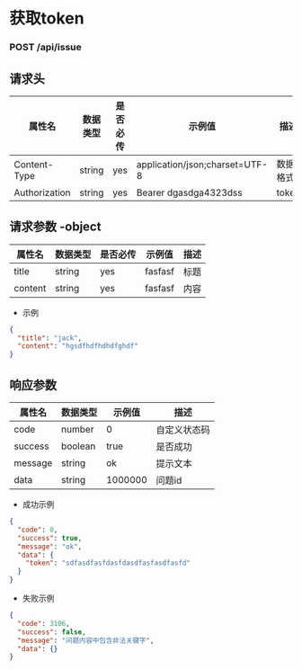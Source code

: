 # 获取token

### POST /api/issue

## 请求头

属性名 | 数据类型 | 是否必传 | 示例值 | 描述
-------|----------|----------|--------|------
 Content-Type | string | yes | application/json;charset=UTF-8 | 数据格式
 Authorization | string | yes | Bearer dgasdga4323dss | token

## 请求参数 -object

属性名 | 数据类型 | 是否必传 | 示例值 | 描述
-------|----------|----------|--------|------
 title | string | yes | fasfasf |  标题
 content | string | yes | fasfasf |  内容

 - 示例
 ``` json
 {
   "title": "jack",
   "content": "hgsdfhdfhdhdfghdf"
 }
 ```


## 响应参数

属性名 | 数据类型 | 示例值 | 描述
-------|----------|----------|--------
 code | number | 0 |  自定义状态码
 success | boolean | true | 是否成功
 message | string | ok | 提示文本
 data | string | 1000000 | 问题id

- 成功示例
``` json
{
  "code": 0,
  "success": true,
  "message": "ok",
  "data": {
    "token": "sdfasdfasfdasfdasdfasfasdfasfd"
  }
}
```

- 失败示例
``` json
{
  "code": 3106,
  "success": false,
  "message": "问题内容中包含非法关键字",
  "data": {}
}
```
